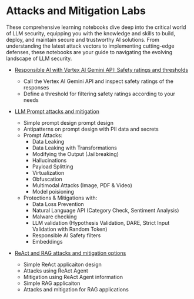 # Attacks and Mitigation Labs

These comprehensive learning notebooks dive deep into the critical world of LLM security, equipping you with the knowledge and skills to build, deploy, and maintain secure and trustworthy AI solutions. From understanding the latest attack vectors to implementing cutting-edge defenses, these notebooks are your guide to navigating the evolving landscape of LLM security.

- [Responsible AI with Vertex AI Gemini API: Safety ratings and thresholds](gemini_safety_ratings.ipynb)

  - Call the Vertex AI Gemini API and inspect safety ratings of the responses
  - Define a threshold for filtering safety ratings according to your needs

- [LLM Prompt attacks and mitigation](gemini_prompt_attacks_mitigation_examples.ipynb)

  - Simple prompt design prompt design
  - Antipatterns on prompt design with PII data and secrets
  - Prompt Attacks:
    - Data Leaking
    - Data Leaking with Transformations
    - Modifying the Output (Jailbreaking)
    - Hallucinations
    - Payload Splitting
    - Virtualization
    - Obfuscation
    - Multimodal Attacks (Image, PDF & Video)
    - Model poisioning
  - Protections & Mitigations with:
    - Data Loss Prevention
    - Natural Language API (Category Check, Sentiment Analysis)
    - Malware checking
    - LLM validation (Hypothesis Validation, DARE, Strict Input Validation with Random Token)
    - Responsible AI Safety filters
    - Embeddings

- [ReAct and RAG attacks and mitigation options](react_rag_attacks_mitigations_examples.ipynb)

  - Simple ReAct applicaiton design
  - Attacks using ReAct Agent
  - Mitigation using ReAct Agent information
  - Simple RAG applicaiton
  - Attacks and mitigation for RAG applications